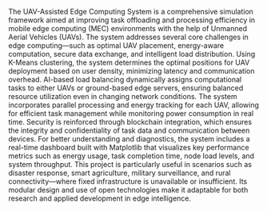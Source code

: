 The UAV-Assisted Edge Computing System is a comprehensive simulation framework aimed at improving task offloading and processing efficiency in mobile edge computing (MEC) environments with the help of Unmanned Aerial Vehicles (UAVs). The system addresses several core challenges in edge computing—such as optimal UAV placement, energy-aware computation, secure data exchange, and intelligent load distribution.
Using K-Means clustering, the system determines the optimal positions for UAV deployment based on user density, minimizing latency and communication overhead. AI-based load balancing dynamically assigns computational tasks to either UAVs or ground-based edge servers, ensuring balanced resource utilization even in changing network conditions. The system incorporates parallel processing and energy tracking for each UAV, allowing for efficient task management while monitoring power consumption in real time.
Security is reinforced through blockchain integration, which ensures the integrity and confidentiality of task data and communication between devices. For better understanding and diagnostics, the system includes a real-time dashboard built with Matplotlib that visualizes key performance metrics such as energy usage, task completion time, node load levels, and system throughput.
This project is particularly useful in scenarios such as disaster response, smart agriculture, military surveillance, and rural connectivity—where fixed infrastructure is unavailable or insufficient. Its modular design and use of open technologies make it adaptable for both research and applied development in edge intelligence.
